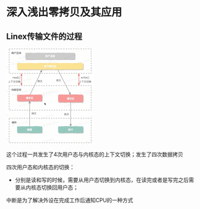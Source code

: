 # 深入浅出零拷贝及其应用

## Linex传输文件的过程

<img src="深入浅出零拷贝及其应用.assets/image-20230824135720545.png" alt="image-20230824135720545" style="zoom:25%;" />

这个过程一共发生了4次用户态与内核态的上下文切换；发生了四次数据拷贝



四次用户态和内核态的切换：

+ 分别是读和写的时候，需要从用户态切换到内核态，在读完或者是写完之后需要从内核态切换回用户态；



中断是为了解决外设在完成工作后通知CPU的一种方式

